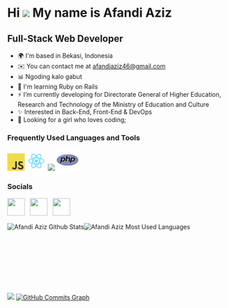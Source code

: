 <!-- ### Hi there 👋 -->

<!--
**bdrsmsdn/bdrsmsdn** is a ✨ _special_ ✨ repository because its `README.md` (this file) appears on your GitHub profile.

Here are some ideas to get you started:

- 🔭 I’m currently working on ...
- 🌱 I’m currently learning ...
- 👯 I’m looking to collaborate on ...
- 🤔 I’m looking for help with ...
- 💬 Ask me about ...
- 📫 How to reach me: ...
- 😄 Pronouns: ...
- ⚡ Fun fact: ...
-->

Hi <img src="https://media.giphy.com/media/hvRJCLFzcasrR4ia7z/giphy.gif" width="35px"> My name is Afandi Aziz
============================

Full-Stack Web Developer
------------------------

* 🌍  I'm based in Bekasi, Indonesia
* ✉️  You can contact me at [afandiaziz46@gmail.com](mailto:afandiaziz46@gmail.com)
* 📊 Ngoding kalo gabut
* 🧠  I'm learning Ruby on Rails
* ⚡️ I’m currently developing for Directorate General of Higher Education, Research and Technology of the Ministry of Education and Culture
* ✨ Interested in Back-End, Front-End & DevOps
* 🤔 Looking for a girl who loves coding;

<!-- - ⚡️ Currently developing impactful solutions at <a href="https://speedboostr.com?ref=johnkirtley" target="_blank">Speed Boostr</a>.
* 🌱 I’m currently learning React & Ruby
- 👨‍💻 Enjoy collaborating on `open source` projects.
- ✈️ Fun Fact: Love international travel. -->


### Frequently Used Languages and Tools 
<code><img height="40" src="https://raw.githubusercontent.com/github/explore/80688e429a7d4ef2fca1e82350fe8e3517d3494d/topics/javascript/javascript.png"></code>
<code><img height="45" src="https://raw.githubusercontent.com/github/explore/80688e429a7d4ef2fca1e82350fe8e3517d3494d/topics/react/react.png"></code>
<code><img height="40" src="https://nodejs.org/static/images/logo.svg"></code> 
<code><img height="50" src="https://raw.githubusercontent.com/github/explore/5c058a388828bb5fde0bcafd4bc867b5bb3f26f3/topics/php/php.png"></code>
<!-- <code><img height="40" src="https://raw.githubusercontent.com/github/explore/5c058a388828bb5fde0bcafd4bc867b5bb3f26f3/topics/python/python.png"></code> -->
<!-- <code><img height="40" src="https://raw.githubusercontent.com/github/explore/5c058a388828bb5fde0bcafd4bc867b5bb3f26f3/topics/html/html.png"></code> -->
<!-- <code><img height="40" src="https://raw.githubusercontent.com/github/explore/5c058a388828bb5fde0bcafd4bc867b5bb3f26f3/topics/css/css.png"></code> -->

### Socials

<p align="left">
  <a href="https://www.github.com/afandiaziz" target="_blank" rel="noreferrer"><img src="https://raw.githubusercontent.com/danielcranney/readme-generator/main/public/icons/socials/github.svg" width="40" height="40" /></a> 
  &nbsp;
  <a href="http://www.instagram.com/muhammadafandiaziz" target="_blank" rel="noreferrer"><img src="https://raw.githubusercontent.com/danielcranney/readme-generator/main/public/icons/socials/instagram.svg" width="40" height="40" /></a> 
  &nbsp;
  <a href="https://www.linkedin.com/in/afandiaziz" target="_blank" rel="noreferrer"><img src="https://raw.githubusercontent.com/danielcranney/readme-generator/main/public/icons/socials/linkedin.svg" width="40" height="40" /></a>
</p>


<div>
  <div style="display: flex; align-items: flex-start;">
    <img height="160" src="https://github-readme-stats.vercel.app/api?username=afandiaziz&include_all_commits=true&count_private=true&show_icons=true&hide_border=true&title_color=ec4899&text_color=ffffff&bg_color=181824" alt="Afandi Aziz Github Stats" />
    <img height="160" src="https://github-readme-stats.vercel.app/api/top-langs/?username=afandiaziz&layout=compact&hide=css,less,html&title_color=ec4899&text_color=ffffff&bg_color=181824&hide_border=true" alt="Afandi Aziz Most Used Languages" />   
  </div>
  <a href="http://www.github.com/afandiaziz"><img src="https://github-readme-streak-stats.herokuapp.com/?user=afandiaziz&stroke=ffffff&background=181824&ring=ec4899&fire=ec4899&currStreakNum=ffffff&currStreakLabel=ec4899&sideNums=ffffff&sideLabels=ffffff&dates=ffffff&hide_border=true" /></a>
  <a href="http://www.github.com/afandiaziz"><img src="https://activity-graph.herokuapp.com/graph?username=afandiaziz&bg_color=181824&color=ffffff&line=ec4899&point=ffffff&area_color=181824&area=true&hide_border=true&custom_title=GitHub%20Commits%20Graph" alt="GitHub Commits Graph" /></a>
</div>
